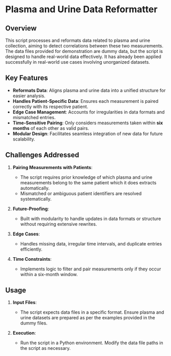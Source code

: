 # Plasma and Urine Data Reformatter

## Overview
This script processes and reformats data related to plasma and urine collection, aiming to detect correlations between these two measurements. The data files provided for demonstration are dummy data, but the script is designed to handle real-world data effectively. It has already been applied successfully in real-world use cases involving unorganized datasets.

## Key Features
- **Reformats Data**: Aligns plasma and urine data into a unified structure for easier analysis.
- **Handles Patient-Specific Data**: Ensures each measurement is paired correctly with its respective patient.
- **Edge Case Management**: Accounts for irregularities in data formats and mismatched entries.
- **Time-Sensitive Pairing**: Only considers measurements taken within **six months** of each other as valid pairs.
- **Modular Design**: Facilitates seamless integration of new data for future scalability.

## Challenges Addressed
1. **Pairing Measurements with Patients**:  
   - The script requires prior knowledge of which plasma and urine measurements belong to the same patient which it does extracts automatically.
   - Mismatched or ambiguous patient identifiers are resolved systematically.

2. **Future-Proofing**:  
   - Built with modularity to handle updates in data formats or structure without requiring extensive rewrites.

3. **Edge Cases**:  
   - Handles missing data, irregular time intervals, and duplicate entries efficiently.

4. **Time Constraints**:  
   - Implements logic to filter and pair measurements only if they occur within a six-month window.

## Usage
1. **Input Files**:  
   - The script expects data files in a specific format. Ensure plasma and urine datasets are prepared as per the examples provided in the dummy files.

2. **Execution**:  
   - Run the script in a Python environment. Modify the data file paths in the script as necessary.
